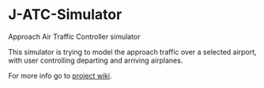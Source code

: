 # J-ATC-Simulator
Approach Air Traffic Controller simulator

This simulator is trying to model the approach traffic over a selected airport, with user controlling departing and arriving airplanes. 

For more info go to [project wiki](https://github.com/Engin1980/J-ATC-Simulator/wiki).
